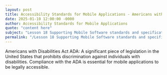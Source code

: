 ```yaml
---
layout: post
title: Accessibility Standards for Mobile Applications - Americans with Disabilities Act ADA
date: 2025-01-10 12:00:00 -0000
author: Accessibility Standards for Mobile Applications
quote: "content here"
subject: "Lesson 18 Supporting Mobile Software standards and specifications"
permalink: "/Lesson 18 Supporting Mobile Software standards and specifications/Accessibility Standards for Mobile Applications/Accessibility Standards for Mobile Applications - Americans with Disabilities Act ADA"
---
```


Americans with Disabilities Act ADA: A significant piece of legislation in the United States that prohibits discrimination against individuals with disabilities. Compliance with the ADA is essential for mobile applications to be legally accessible.

